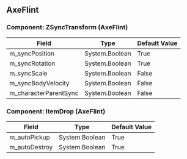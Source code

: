 ## AxeFlint

### Component: ZSyncTransform (AxeFlint)

|Field|Type|Default Value|
|---|---|---|
|m_syncPosition|System.Boolean|True|
|m_syncRotation|System.Boolean|True|
|m_syncScale|System.Boolean|False|
|m_syncBodyVelocity|System.Boolean|False|
|m_characterParentSync|System.Boolean|False|

### Component: ItemDrop (AxeFlint)

|Field|Type|Default Value|
|---|---|---|
|m_autoPickup|System.Boolean|True|
|m_autoDestroy|System.Boolean|True|

